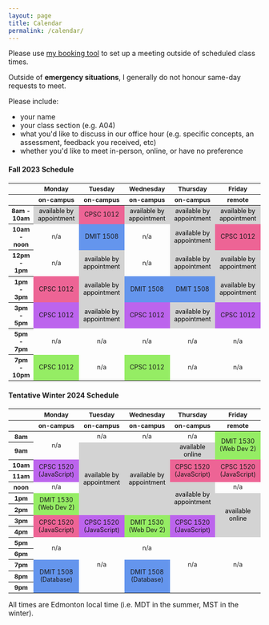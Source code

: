 ```yaml
---
layout: page
title: Calendar
permalink: /calendar/
---
```


Please use [my booking tool](https://calendar.google.com/calendar/u/0/appointments/AcZssZ0nR04OIK095mwybdLW7PpjBRrZiELn_yoBZbI=) to set up a meeting outside of scheduled class times.

Outside of **emergency situations**, I generally do not honour same-day requests to meet.

Please include:

- your name
- your class section (e.g. A04)
- what you'd like to discuss in our office hour (e.g. specific concepts, an assessment, feedback you received, etc)
- whether you'd like to meet in-person, online, or have no preference

#### Fall 2023 Schedule

<html>
  <style>
    table {font-size: 12.4px;text-align: center;}
    .row-header {width: 80px;}
    .col-header {text-align: center;}
    .appointment {color: black;background-color: #d3d3d3;}
    .dmit1508 {background-color: #6495ed;}
    .a04 {background-color: #ed6495;}
    .a05 {background-color: #bc64ed;}
    .oe02 {background-color: #95ed64;}
  </style>
  <table>
    <thead>
      <tr>
        <th class="row-header"></th>
        <th class="col-header">Monday</th>
        <th class="col-header">Tuesday</th>
        <th class="col-header">Wednesday</th>
        <th class="col-header">Thursday</th>
        <th class="col-header">Friday</th>
      </tr>
      <tr>
        <th class="row-header"></th>
        <th class="col-header">on-campus</th>
        <th class="col-header">on-campus</th>
        <th class="col-header">on-campus</th>
        <th class="col-header">on-campus</th>
        <th class="col-header">remote</th>
      </tr>
    </thead>
    <tbody>
      <tr>
        <th>8am - 10am</th>
        <td class="appointment">available by appointment</td>
        <td class="a04">CPSC 1012</td>
        <td class="appointment">available by appointment</td>
        <td class="appointment">available by appointment</td>
        <td class="appointment">available by appointment</td>
      </tr>
      <tr>
        <th>10am - noon</th>
        <td>n/a</td>
        <td class="dmit1508">DMIT 1508</td>
        <td>n/a</td>
        <td class="appointment">available by appointment</td>
        <td class="a04">CPSC 1012</td>
      </tr>
      <tr>
        <th>12pm - 1pm</th>
        <td>n/a</td>
        <td class="appointment">available by appointment</td>
        <td>n/a</td>
        <td class="appointment">available by appointment</td>
        <td class="appointment">available by appointment</td>
      </tr>
      <tr>
        <th>1pm - 3pm</th>
        <td class="a04">CPSC 1012</td>
        <td class="appointment">available by appointment</td>
        <td class="dmit1508">DMIT 1508</td>
        <td class="dmit1508">DMIT 1508</td>
        <td class="appointment">available by appointment</td>
      </tr>
      <tr>
        <th>3pm - 5pm</th>
        <td class="a05">CPSC 1012</td>
        <td class="appointment">available by appointment</td>
        <td class="a05">CPSC 1012</td>
        <td class="appointment">available by appointment</td>
        <td class="a05">CPSC 1012</td>
      </tr>
      <tr>
        <th>5pm - 7pm</th>
        <td>n/a</td>
        <td>n/a</td>
        <td>n/a</td>
        <td>n/a</td>
        <td>n/a</td>
      </tr>
      <tr>
        <th>7pm - 10pm</th>
        <td class="oe02">CPSC 1012</td>
        <td>n/a</td>
        <td class="oe02">CPSC 1012</td>
        <td>n/a</td>
        <td>n/a</td>
      </tr>
    </tbody>
  </table>
</html>

#### Tentative Winter 2024 Schedule

<html>
  <style>
    table { font-size: 12.4px; text-align: center; }
    .row-header { width: 80px; width: 10%; text-align: center; }
    .col-header { width: 18%; }
    /* cell-formatting */
    .appointment { color: black; background-color: #d3d3d3; /* grey */  } 
    .cpsc1520-a01 { background-color: #ed6495; } /* pink */
    .cpsc1520-a02 { background-color: #bc64ed; } /* purple */
    .dmit1530-a01 { background-color: #95ed64; } /* green */
    .dmit1508 { background-color: #6495ed; } /* blue */
  </style>
  <table style="width: 100%">
    <thead>
      <tr>
        <th class="row-header"></th>
        <th class="col-header">Monday</th>
        <th class="col-header">Tuesday</th>
        <th class="col-header">Wednesday</th>
        <th class="col-header">Thursday</th>
        <th class="col-header">Friday</th>
      </tr>
      <tr>
        <th class="row-header"></th>
        <th class="col-header">on-campus</th>
        <th class="col-header">on-campus</th>
        <th class="col-header">on-campus</th>
        <th class="col-header">on-campus</th>
        <th class="col-header">remote</th>
      </tr>
    </thead>
    <tbody>
      <tr>
        <th style="text-align: center;">8am</th>
        <td rowspan="2">n/a</td>
        <td>n/a</td>
        <td>n/a</td>
        <td>n/a</td>
        <td class="dmit1530-a01" rowspan="2">DMIT 1530<br>(Web Dev 2)</td>
      </tr>
      <tr>
        <th style="text-align: center;">9am</th>
        <!-- skip Monday -->
        <td rowspan="6" class="appointment">available by appointment</td>
        <td rowspan="6" class="appointment">available by appointment</td>
        <td class="appointment">available online</td>
        <!-- skip Friday -->
      </tr>
      <tr>
        <th style="text-align: center;">10am</th>
        <td rowspan="2" class="cpsc1520-a02">CPSC 1520 (JavaScript)</td>
        <!-- skip -->
        <!-- skip -->
        <td rowspan="2" class="cpsc1520-a01">CPSC 1520 (JavaScript)</td>
        <td rowspan="2" class="cpsc1520-a01">CPSC 1520 (JavaScript)</td>
      </tr>
      <tr>
        <th style="text-align: center;">11am</th>
        <!-- skip all days -->
      </tr>
      <tr>
        <th style="text-align: center;">noon</th>
        <td>n/a</td>
        <!-- skip x2 -->
        <td rowspan="3" class="appointment">available by appointment</td>
        <td>n/a</td>
      </tr>
      <tr>
        <th style="text-align: center;">1pm</th>
        <td rowspan="2" class="dmit1530-a01">DMIT 1530<br>(Web Dev 2)</td>
        <!-- skip x3 -->
        <td rowspan="4" class="appointment">available online</td>
      </tr>
      <tr>
        <th style="text-align: center;">2pm</th>
        <!-- skip all -->
      </tr>
      <tr>
        <th style="text-align: center;">3pm</th>
        <td rowspan="2" class="cpsc1520-a01">CPSC 1520 (JavaScript)</td>
        <td rowspan="2" class="cpsc1520-a02">CPSC 1520 (JavaScript)</td>
        <td rowspan="2" class="dmit1530-a01">DMIT 1530<br>(Web Dev 2)</td>
        <td rowspan="2" class="cpsc1520-a02">CPSC 1520 (JavaScript)</td>
        <!-- skip -->
      </tr>
      <tr>
        <th style="text-align: center;">4pm</th>
        <!-- skip all -->
      </tr>
      <tr>
        <th style="text-align: center;">5pm</th>
        <td rowspan="2">n/a</td>
        <td rowspan="5">n/a</td>
        <td rowspan="2">n/a</td>
        <td rowspan="5">n/a</td>
        <td rowspan="5">n/a</td>
      </tr>
      <tr>
        <th style="text-align: center;">6pm</th>
        <!-- skip all -->
      </tr>
      <tr>
        <th style="text-align: center;">7pm</th>
        <td rowspan="3" class="dmit1508">DMIT 1508 (Database)</td>
        <!-- skip -->  
        <td rowspan="3" class="dmit1508">DMIT 1508 (Database)</td>
        <!-- skip 2x -->
      </tr>
      <tr>
        <th style="text-align: center;">8pm</th>
        <!-- skip all -->
      </tr>
      <tr>
        <th style="text-align: center;">9pm</th>
        <!-- skip all -->
      </tr>
    </tbody>
  </table>
</html>


All times are Edmonton local time (i.e. MDT in the summer, MST in the winter).
